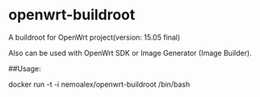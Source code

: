 # openwrt-buildroot

A buildroot for OpenWrt project(version: 15.05 final)

Also can be used with OpenWrt SDK or Image Generator (Image Builder).

##Usage:

docker run -t -i nemoalex/openwrt-buildroot /bin/bash
